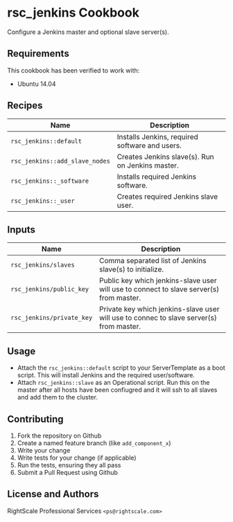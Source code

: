 rsc_jenkins Cookbook
================
Configure a Jenkins master and optional slave server(s).


Requirements
------------

This cookbook has been verified to work with:

* Ubuntu 14.04



Recipes
-------

| Name                | Description                                |
|---------------------|--------------------------------------------|
| `rsc_jenkins::default`  | Installs Jenkins, required software and users.|
| `rsc_jenkins::add_slave_nodes` | Creates Jenkins slave(s). Run on Jenkins master.|
| `rsc_jenkins::_software` | Installs required Jenkins software.|
| `rsc_jenkins::_user` | Creates required Jenkins slave user.|




Inputs
------


| Name                        | Description                                                                |
|----------------------------|-----------------------------------------------------------------------------|
| `rsc_jenkins/slaves` | Comma separated list of Jenkins slave(s) to initialize.|
| `rsc_jenkins/public_key` | Public key which jenkins-slave user will use to connect to slave server(s) from master. |
| `rsc_jenkins/private_key` | Private key which jenkins-slave user will use to connec to slave server(s) from master. |




Usage
-----

* Attach the `rsc_jenkins::default` script to your ServerTemplate as a boot script. This will install Jenkins and the required user/software.
* Attach `rsc_jenkins::slave` as an Operational script. Run this on the master after all hosts have been confiugred and it will ssh to all slaves and add them to the cluster.

Contributing
------------

1. Fork the repository on Github
2. Create a named feature branch (like `add_component_x`)
3. Write your change
4. Write tests for your change (if applicable)
5. Run the tests, ensuring they all pass
6. Submit a Pull Request using Github


License and Authors
-------------------
RightScale Professional Services `<ps@rightscale.com>`
